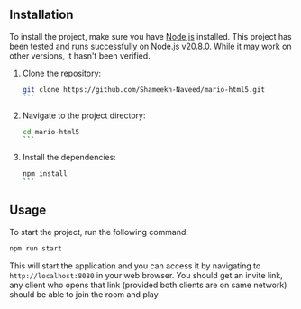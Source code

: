 ## Installation

To install the project, make sure you have [Node.js](https://nodejs.org/) installed. This project has been tested and runs successfully on Node.js v20.8.0. While it may work on other versions, it hasn't been verified.

1. Clone the repository:

   ````bash
   git clone https://github.com/Shameekh-Naveed/mario-html5.git
   ```

2. Navigate to the project directory:

   ````bash
   cd mario-html5
   ```

3. Install the dependencies:

   ````bash
   npm install
   ```

## Usage

To start the project, run the following command:

```bash
npm run start
```

This will start the application and you can access it by navigating to `http://localhost:8080` in your web browser.
You should get an invite link, any client who opens that link (provided both clients are on same network) should be able to join the room and play 
